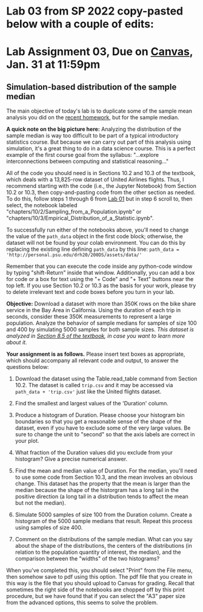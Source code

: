 # Lab 03 from SP 2022 copy-pasted below with a couple of edits:

# Lab Assignment 03, Due on [Canvas](https://psu.instructure.com/courses/2306358/assignments/15933445), Jan. 31 at 11:59pm
## Simulation-based distribution of the sample median

The main objective of today's lab is to duplicate some of the sample mean analysis you did on the [recent homework](URL), but for the sample median.

**A quick note on the big picture here:**  Analyzing the distribution of the sample median is way too difficult to be part of a typical introductory statistics course.  But because we can carry out part of this analysis using simulation, it's a great thing to do in a data science course.  This is a perfect example of the first course goal from the syllabus:  "...explore interconnections between computing and statistical reasoning..."

All of the code you should need is in Sections 10.2 and 10.3 of the textbook, which deals with a 13,825-row dataset of United Airlines flights.  Thus, I recommend starting with the code (i.e., the Jupyter Notebook) from Section 10.2 or 10.3, then copy-and-pasting code from the other section as needed.  To do this, follow steps 1 through 6 from [Lab 01](https://github.com/DS200-SP2024-Hunter/Week01-DueJan17) but in step 6 scroll to, then select, the notebook labeled "chapters/10/2/Sampling_from_a_Population.ipynb" or "chapters/10/3/Empirical_Distribution_of_a_Statistic.ipynb".

To successfully run either of the notebooks above, you'll need to change the value of the `path_data` object in the first code block; otherwise, the dataset will not be found by your colab environment.  You can do this by replacing the existing line defining `path_data` by this line:  `path_data = 'http://personal.psu.edu/drh20/200DS/assets/data/'`

Remember that you can execute the code inside any python-code window by typing "shift-Return" inside that window.   Additionally, you can add a box for code or a box for text using the "+ Code" and "+ Text" buttons near the top left.  If you use Section 10.2 or 10.3 as the basis for your work, please try to delete irrelevant text and code boxes before you turn in your lab.

**Objective:**  Download a dataset with more than 350K rows on the bike share service in the Bay Area in California.  Using the duration of each trip in seconds, consider these 350K measurements to represent a large population.  Analyze the behavior of sample medians for samples of size 100 and 400 by simulating 5000 samples for both sample sizes.  _This dataset is analyzed in [Section 8.5 of the textbook](https://inferentialthinking.com/chapters/08/5/Bike_Sharing_in_the_Bay_Area.html), in case you want to learn more about it._

**Your assignment is as follows.** Please insert text boxes as appropriate, which should accompany all relevant code and output, to answer the questions below:

1. Download the dataset using the Table.read_table command from Section 10.2.  The dataset is called `trip.csv` and it may be accessed via `path_data + 'trip.csv'` just like the United flights dataset.

2. Find the smallest and largest values of the 'Duration' column.

3. Produce a histogram of Duration. Please choose your histogram bin boundaries so that you get a reasonable sense of the shape of the dataset, even if you have to exclude some of the very large values. Be sure to change the unit to "second" so that the axis labels are correct in your plot.

4. What fraction of the Duration values did you exclude from your histogram?  Give a precise numerical answer.

5. Find the mean and median value of Duration.  For the median, you'll need to use some code from Section 10.3, and the mean involves an obvious change.  This dataset has the property that the mean is larger than the median because the shape of the historgram has a long tail in the positive direction (a long tail in a distribution tends to affect the mean but not the median).    

6. Simulate 5000 samples of size 100 from the  Duration column.  Create a histogram of the 5000 sample medians that result.  Repeat this process using samples of size 400.

7. Comment on the distributions of the sample median.  What can you say about the shape of the distributions, the centers of the distributions (in relation to the population quantity of interest, the median), and the comparison between the "widths" of the two histograms?

When you've completed this, you should select "Print" from the File menu, then somehow save to pdf using this option.  The pdf file that you create in this way is the file that you should upload to Canvas for grading.  Recall that sometimes the right side of the notebooks are chopped off by this print procedure, but we have found that if you can select the "A3" paper size from the advanced options, this seems to solve the problem.

